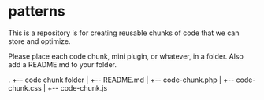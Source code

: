 # patterns
This is a repository is for creating reusable chunks of code that we can store and optimize.

Please place each code chunk, mini plugin, or whatever, in a folder.
Also add a README.md to your folder.

.
+-- code chunk folder
|	+-- README.md
|	+-- code-chunk.php
|	+-- code-chunk.css
|	+-- code-chunk.js
